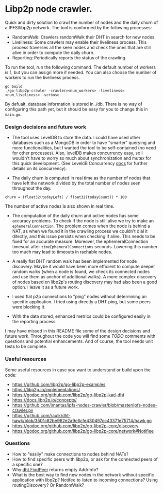 # Libp2p node crawler.
Quick and dirty solution to crawl the number of nodes and the
daily churn of a IPFS/libp2p network. The tool is conformed by the following
processes:

* RandomWalk: Crawlers randomWalk their DHT in search for new nodes.
* Liveliness: Some crawlers may enable their liveliness process. This process
traverses all the seen nodes and check the ones that are still alive in order
to compute the daily churn.
* Reporting: Periodically reports the status of the crawling.

To run the tool, run the following command. The default number of workers is 1, but
you can assign more if needed. You can also choose the number of workers to run the liveliness process.
```
go build
./go-libp2p-crawler -crawler=<num_workers> -liveliness=<num_liveliness> -verbose
```
By defualt, database information is stored in ./db. There is no way of configuring this path yet, but it should be easy for you to change this in `main.go`.

### Design decisions and future work

* The tool uses LevelDB to store the data. I could have used other databases such as a MongoDB
in order to have "smarter" querying and more functionalities, but I wanted the tool to
be self-contained (no need for other processes). Also, levelDB makes concurrency easy,
so I wouldn't have to worry so much about synchronization and mutex for this quick
development.
(See LeveldB Concurrency [docs](https://github.com/google/leveldb/blob/master/doc/index.md) for further
details on its concurrency).

* The daily churn is computed in real time as the number of nodes that have left the network divided by
the total number of nodes seen throughout the day. 
```
churn = (float32(todayLeft) / float32(todayCount)) * 100
```
The number of active nodes is also shown in real time.

* The computation of the daily churn and active nodes has some accuracy problems. To check if the node
is still alive we try to make an `ephemeralConnection`. The problem comes when the node
is behind a NAT, as when we found it in the crawling process we couldn't dial it ditectly, and this issue
persists when checking if alive. This needs to be fixed for an accurate measure.
Moreover, the ephemeralConnection timesout after `timeEphemeralConnections` seconds.
Lowering this number too much may lead to timeouts in rachable nodes.

* A really flat DHT random walk has been implemented for node discovery. Maybe it would have
been more efficient to compute deeper random walks (when a node is found, we check its 
connected nodes and use them as anchor of additional walks). A more complex discovery
of nodes based on libp2p's routing discovery may had also been a good option. I
leave it as a future work.

* I used flat p2p connections to "ping" nodes without determining an specific application. 
I tried using directly a DHT ping, but some peers were blocking it. 

* With the data stored, enhanced metrics could be configured easily in the reporting process.

I may have missed in this README file some of the design decisions and future work. Throughout the code you will find some *TODO* comments with questions and potential enhancements. And of course, the tool needs unit tests to be complete.

### Useful resources
Some useful resources in case you want to understand or build upon the code:
* https://github.com/libp2p/go-libp2p-examples
* https://libp2p.io/implementations/
* https://godoc.org/github.com/libp2p/go-libp2p-kad-dht
* https://docs.libp2p.io/concepts/
* https://github.com/jmantas/ipfs-nodes-crawler/blob/master/ipfs-nodes-crawler.py
* https://github.com/raulk/dht-hawk/blob/3501c82be982e2a9c6cfe430497cc43371e75714/hawk.go
* https://godoc.org/github.com/libp2p/go-libp2p-core/discovery
* https://godoc.org/github.com/libp2p/go-libp2p-core/network#Notifiee

### Questions
* How to "easily" make connections to nodes behind NATs?
* How to find specific peers with libp2p, or ask for the connected peers of a specific one?
* Why [dht.FindPeer](https://godoc.org/github.com/libp2p/go-libp2p-kad-dht#IpfsDHT.FindPeer) 
returns empty AddrInfo?
* What is the best way to find new nodes in the network without specific application with libp2p?
Notifee to listen to incoming connections? Using routingDiscovery? Or RandomWalk?


